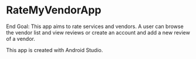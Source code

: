 # RateMyVendorApp

End Goal:
This app aims to rate services and vendors. 
A user can browse the vendor list and view reviews or create an account and add a new review of a vendor. 

This app is created with Android Studio. 
